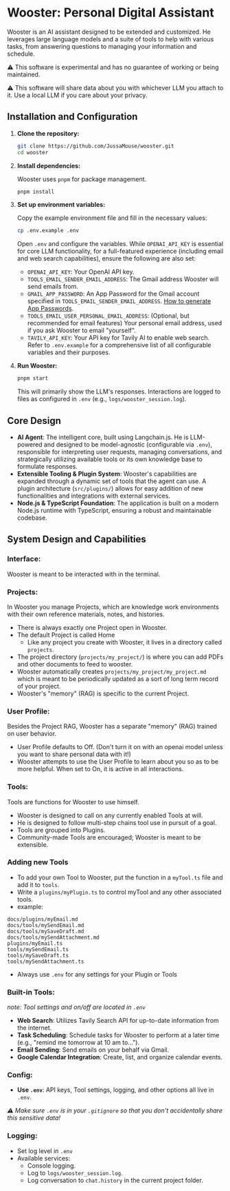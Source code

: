 # Wooster: Personal Digital Assistant

Wooster is an AI assistant designed to be extended and customized. He leverages large language models and a suite of tools to help with various tasks, from answering questions to managing your information and schedule.

⚠️ This software is experimental and has no guarantee of working or being maintained.

⚠️ This software will share data about you with whichever LLM you attach to it. Use a local LLM if you care about your privacy.


## Installation and Configuration

1.  **Clone the repository:**
    ```bash
    git clone https://github.com/JussaMouse/wooster.git
    cd wooster
    ```

2.  **Install dependencies:**
    
    Wooster uses `pnpm` for package management.
    ```bash
    pnpm install
    ```

3.  **Set up environment variables:**
    
    Copy the example environment file and fill in the necessary values:
    ```bash
    cp .env.example .env
    ```
    Open `.env` and configure the variables. While `OPENAI_API_KEY` is essential for core LLM functionality, for a full-featured experience (including email and web search capabilities), ensure the following are also set:
    *   `OPENAI_API_KEY`: Your OpenAI API key.
    *   `TOOLS_EMAIL_SENDER_EMAIL_ADDRESS`: The Gmail address Wooster will send emails from.
    *   `GMAIL_APP_PASSWORD`: An App Password for the Gmail account specified in `TOOLS_EMAIL_SENDER_EMAIL_ADDRESS`. [How to generate App Passwords](https://support.google.com/accounts/answer/185833).
    *   `TOOLS_EMAIL_USER_PERSONAL_EMAIL_ADDRESS`: (Optional, but recommended for email features) Your personal email address, used if you ask Wooster to email "yourself".
    *   `TAVILY_API_KEY`: Your API key for Tavily AI to enable web search.
    Refer to `.env.example` for a comprehensive list of all configurable variables and their purposes.

4.  **Run Wooster:**
    ```bash
    pnpm start
    ```
    This will primarily show the LLM's responses. Interactions are logged to files as configured in `.env` (e.g., `logs/wooster_session.log`).


## Core Design

*   **AI Agent**: The intelligent core, built using Langchain.js. He is LLM-powered and designed to be model-agnostic (configurable via `.env`), responsible for interpreting user requests, managing conversations, and strategically utilizing available tools or its own knowledge base to formulate responses.
*   **Extensible Tooling & Plugin System**: Wooster's capabilities are expanded through a dynamic set of tools that the agent can use. A plugin architecture (`src/plugins/`) allows for easy addition of new functionalities and integrations with external services.
*   **Node.js & TypeScript Foundation**: The application is built on a modern Node.js runtime with TypeScript, ensuring a robust and maintainable codebase. 


## System Design and Capabilities

### Interface:
Wooster is meant to be interacted with in the terminal.

### Projects:
In Wooster you manage Projects, which are knowledge work environments with their own reference materials, notes, and histories.

- There is always exactly one Project open in Wooster. 
- The default Project is called Home 
    - Like any project you create with Wooster, it lives in a directory called `projects`. 
- The project directory (`projects/my_project/`) is where you can add PDFs and other documents to feed to wooster. 
- Wooster automatically creates `projects/my_project/my_project.md` which is meant to be periodically updated as a sort of long term record of your project.
- Wooster's "memory" (RAG) is specific to the current Project. 

### User Profile:
Besides the Project RAG, Wooster has a separate "memory" (RAG) trained on user behavior.
- User Profile defaults to Off. (Don't turn it on with an openai model unless you want to share personal data with it!)
- Wooster attempts to use the User Profile to learn about you so as to be more helpful. When set to On, it is active in all interactions.

### Tools:
Tools are functions for Wooster to use himself.
- Wooster is designed to call on any currently enabled Tools at will.
- He is designed to follow multi-step chains tool use in pursuit of a goal.
- Tools are grouped into Plugins.
- Community-made Tools are encouraged; Wooster is meant to be extensible.

### Adding new Tools
- To add your own Tool to Wooster, put the function in a `myTool.ts` file and add it to `tools`.
- Write a `plugins/myPlugin.ts` to control myTool and any other associated tools.
- example: 
```
docs/plugins/myEmail.md
docs/tools/mySendEmail.md
docs/tools/mySaveDraft.md
docs/tools/mySendAttachment.md
plugins/myEmail.ts
tools/mySendEmail.ts
tools/mySaveDraft.ts
tools/mySendAttachment.ts
```
- Always use `.env` for any settings for your Plugin or Tools


### Built-in Tools:
*note: Tool settings and on/off are located in `.env`*
*   **Web Search**: Utilizes Tavily Search API for up-to-date information from the internet.
*   **Task Scheduling**: Schedule tasks for Wooster to perform at a later time (e.g., "remind me tomorrow at 10 am to...").
*   **Email Sending**: Send emails on your behalf via Gmail.
*   **Google Calendar Integration**: Create, list, and organize calendar events.

### Config:

*   **Use `.env`**: API keys, Tool settings, logging, and other options all live in `.env`. 

*⚠️ Make sure `.env` is in your `.gitignore` so that you don't accidentally share this sensitive data!*

### Logging:

*   Set log level in `.env`
*   Available services:
    *   Console logging.
    *   Log to `logs/wooster_session.log`.
    *   Log conversation to `chat.history` in the current project folder.
